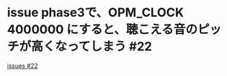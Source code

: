 # issue phase3で、OPM_CLOCK 4000000 にすると、聴こえる音のピッチが高くなってしまう #22
[issues #22](https://github.com/cat2151/ym2151-zig-cc/issues/22)



